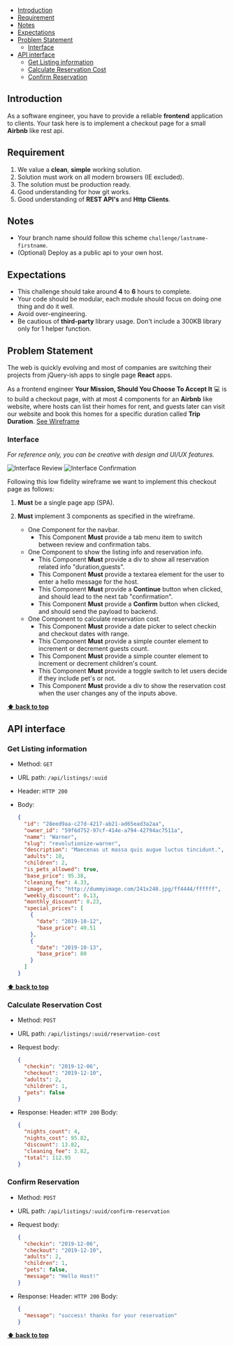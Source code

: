 - [Introduction](#introduction)
- [Requirement](#requirement)
- [Notes](#notes)
- [Expectations](#expectations)
- [Problem Statement](#problem-statement)
  - [Interface](#interface)
- [API interface](#api-interface)
  - [Get Listing information](#get-listing-information)
  - [Calculate Reservation Cost](#calculate-reservation-cost)
  - [Confirm Reservation](#confirm-reservation)

## Introduction

As a software engineer, you have to provide a reliable **frontend** application to clients.
Your task here is to implement a checkout page for a small **Airbnb** like rest api.

## Requirement

1. We value a **clean**, **simple** working solution.
2. Solution must work on all modern browsers (IE excluded).
3. The solution must be production ready.
4. Good understanding for how git works.
5. Good understanding of **REST API's** and **Http Clients**.

## Notes

- Your branch name should follow this scheme `challenge/lastname-firstname`.
- (Optional) Deploy as a public api to your own host.

## Expectations

- This challenge should take around **4** to **6** hours to complete.
- Your code should be modular, each module should focus on doing one thing and do it well.
- Avoid over-engineering.
- Be cautious of **third-party** library usage. Don't include a 300KB library only for 1 helper function.

## Problem Statement

The web is quickly evolving and most of companies are switching their projects from jQuery-ish apps to single page **React** apps.

As a frontend engineer **Your Mission, Should You Choose To Accept It** 💻 is to build a checkout page,
with at most 4 components for an **Airbnb** like website, where hosts can list their homes for rent,
and guests later can visit our website and book this homes for a specific duration called **Trip Duration**. [See Wireframe](#interface)

### Interface

_For reference only, you can be creative with design and UI/UX features._

![Interface Review](assets/review_tab.png)
![Interface Confirmation](assets/confirmation_tab.png)

Following this low fidelity wireframe we want to implement this checkout page as follows:

1. **Must** be a single page app (SPA).
2. **Must** implement 3 components as specified in the wireframe.

   - One Component for the navbar.
     - This Component **Must** provide a tab menu item to switch between review and confirmation tabs.
   - One Component to show the listing info and reservation info.
     - This Component **Must** provide a div to show all reservation related info "duration,guests".
     - This Component **Must** provide a textarea element for the user to enter a hello message for the host.
     - This Component **Must** provide a **Continue** button when clicked, and should lead to the next tab "confirmation".
     - This Component **Must** provide a **Confirm** button when clicked, and should send the payload to backend.
   - One Component to calculate reservation cost.
     - This Component **Must** provide a date picker to select checkin and checkout dates with range.
     - This Component **Must** provide a simple counter element to increment or decrement guests count.
     - This Component **Must** provide a simple counter element to increment or decrement children's count.
     - This Component **Must** provide a toggle switch to let users decide if they include pet's or not.
     - This Component **Must** provide a div to show the reservation cost when the user changes any of the inputs above.

**[⬆ back to top](#introduction)**

## API interface

### Get Listing information

- Method: `GET`
- URL path: `/api/listings/:uuid`
- Header: `HTTP 200`
- Body:

  ```json
  {
    "id": "28eed9aa-c27d-4217-ab21-ad65ead3a2aa",
    "owner_id": "59f6d752-97cf-414e-a794-42794ac7511a",
    "name": "Warner",
    "slug": "revolutionize-warner",
    "description": "Maecenas ut massa quis augue luctus tincidunt.",
    "adults": 10,
    "children": 2,
    "is_pets_allowed": true,
    "base_price": 95.38,
    "cleaning_fee": 4.33,
    "image_url": "http://dummyimage.com/241x240.jpg/ff4444/ffffff",
    "weekly_discount": 0.13,
    "monthly_discount": 0.23,
    "special_prices": [
      {
        "date": "2019-10-12",
        "base_price": 40.51
      },
      {
        "date": "2019-10-13",
        "base_price": 80
      }
    ]
  }
  ```

**[⬆ back to top](#introduction)**

### Calculate Reservation Cost

- Method: `POST`
- URL path: `/api/listings/:uuid/reservation-cost`

- Request body:

  ```json
  {
    "checkin": "2019-12-06",
    "checkout": "2019-12-10",
    "adults": 2,
    "children": 1,
    "pets": false
  }
  ```

- Response:
  Header: `HTTP 200`
  Body:

  ```json
  {
    "nights_count": 4,
    "nights_cost": 95.82,
    "discount": 13.82,
    "cleaning_fee": 3.82,
    "total": 112.95
  }
  ```

### Confirm Reservation

- Method: `POST`
- URL path: `/api/listings/:uuid/confirm-reservation`

- Request body:

  ```json
  {
    "checkin": "2019-12-06",
    "checkout": "2019-12-10",
    "adults": 2,
    "children": 1,
    "pets": false,
    "message": "Hello Host!"
  }
  ```

- Response:
  Header: `HTTP 200`
  Body:

  ```json
  {
    "message": "success! thanks for your reservation"
  }
  ```

**[⬆ back to top](#introduction)**
